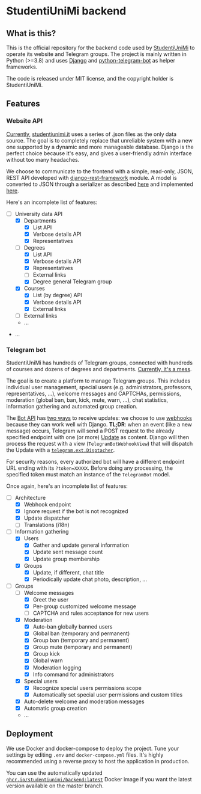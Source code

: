 # StudentiUniMi backend

## What is this?
This is the official repository for the backend code used by [StudentiUniMi](https://studentiunimi.it) 
to operate its website and Telegram groups.
The project is mainly written in Python (>=3.8) and uses [Django](https://www.djangoproject.com) and 
[python-telegram-bot](https://python-telegram-bot.readthedocs.io/en/stable/) as helper frameworks.

The code is released under MIT license, and the copyright holder is StudentiUniMi.

## Features

### Website API
[Currently](https://github.com/StudentiUniMi/website/tree/master/src/data),
[studentiunimi.it](https://github.com/StudentiUniMi/website) uses a series of .json files as the only data source.
The goal is to completely replace that unreliable system with 
a new one supported by a dynamic and more manageable database.
Django is the perfect choice because it's easy, and gives a user-friendly admin interface without too many headaches. 

We choose to communicate to the frontend with a simple, read-only, JSON, REST API developed with
[django-rest-framework](https://www.django-rest-framework.org/) module.
A model is converted to JSON through a serializer as described 
[here](https://www.django-rest-framework.org/api-guide/serializers/) and implemented 
[here](https://github.com/StudentiUniMi/backend/blob/master/university/serializers.py).

Here's an incomplete list of features:

- [ ] University data API
  - [x] Departments
    - [x] List API
    - [x] Verbose details API
    - [x] Representatives
  - [ ] Degrees
    - [x] List API
    - [x] Verbose details API
    - [x] Representatives
    - [ ] External links
    - [x] Degree general Telegram group  
  - [x] Courses
    - [x] List (by degree) API
    - [x] Verbose details API
    - [x] External links
  - [ ] External links
  - ...
    
- ...

### Telegram bot
StudentiUniMi has hundreds of Telegram groups, connected with hundreds of courses and 
dozens of degrees and departments. 
[Currently, it's a mess](https://github.com/StudentiUniMi/website/blob/6253d1d4fd41370b5f668b428d4c1cdad61eb986/src/data/Data.json). 

The goal is to create a platform to manage Telegram groups. 
This includes individual user management, special users (e.g. administrators, professors, representatives, ...),
welcome messages and CAPTCHAs,  permissions, moderation (global ban, ban, kick, mute, warn, ...), chat statistics, 
information gathering and automated group creation.

The [Bot API](https://core.telegram.org/bots/api) has [two ways](https://core.telegram.org/bots/api#getting-updates) 
to receive updates: we choose to use [webhooks](https://core.telegram.org/bots/api#setwebhook) because they can work
well with Django.
**TL;DR**: when an event (like a new message) occurs, Telegram will send a POST request to 
the already specified endpoint with one (or more) [Update](https://core.telegram.org/bots/api#update) as content.
Django will then process the request with a view (`TelegramBotWebhookView`) that will dispatch the Update with a 
[`telegram.ext.Disptacher`](https://python-telegram-bot.readthedocs.io/en/stable/telegram.ext.dispatcher.html).

For security reasons, every authorized bot will have a different endpoint URL ending with its `?token=XXXXX`.
Before doing any processing, the specified token must match an instance of the `TelegramBot` model.

Once again, here's an incomplete list of features:

- [ ] Architecture
  - [x] Webhook endpoint
  - [x] Ignore request if the bot is not recognized
  - [x] Update dispatcher
  - [ ] Translations (i18n)

- [ ] Information gathering
  - [x] Users
    - [x] Gather and update general information
    - [x] Update sent message count
    - [x] Update group membership
  - [x] Groups
    - [x] Update, if different, chat title 
    - [x] Periodically update chat photo, description, ...

- [ ] Groups
  - [ ] Welcome messages
    - [x] Greet the user 
    - [x] Per-group customized welcome message
    - [ ] CAPTCHA and rules acceptance for new users
  - [x] Moderation
    - [x] Auto-ban globally banned users 
    - [x] Global ban (temporary and permanent)
    - [x] Group ban (temporary and permanent)
    - [x] Group mute (temporary and permanent)
    - [x] Group kick
    - [x] Global warn
    - [x] Moderation logging
    - [x] Info command for administrators
  - [x] Special users
    - [x] Recognize special users permissions scope
    - [x] Automatically set special user permissions and custom titles
  - [x] Auto-delete welcome and moderation messages
  - [x] Automatic group creation
  - ...

## Deployment
We use Docker and docker-compose to deploy the project. Tune your settings by editing `.env` and 
`docker-compose.yml` files. It's highly recommended using a reverse proxy to host the application in production.

You can use the automatically updated 
[`ghcr.io/studentiunimi/backend:latest`](https://github.com/StudentiUniMi/backend/pkgs/container/backend)
Docker image if you want the latest version available on the master branch.
